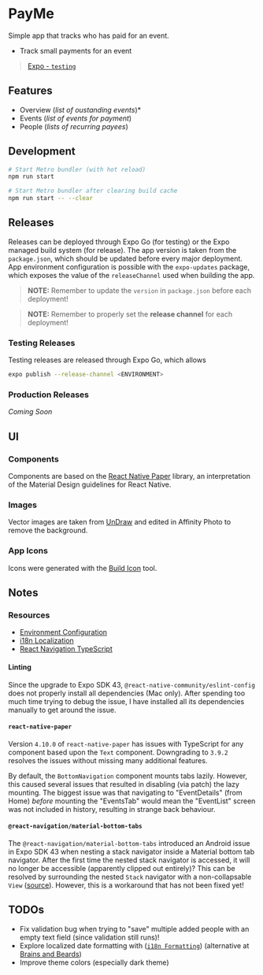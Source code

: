 # PayMe

Simple app that tracks who has paid for an event.

- Track small payments for an event

> [Expo - `testing`](https://expo.dev/@kendallroth/payme?release-channel=testing)

## Features

- Overview (_list of oustanding events_)*
- Events (_list of events for payment_)
- People (_lists of recurring payees_)

## Development

```sh
# Start Metro bundler (with hot reload)
npm run start

# Start Metro bundler after clearing build cache
npm run start -- --clear
```

## Releases

Releases can be deployed through Expo Go (for testing) or the Expo managed build system (for release). The app version is taken from the `package.json`, which should be updated before every major deployment. App environment configuration is possible with the `expo-updates` package, which exposes the value of the `releaseChannel` used when building the app.

> **NOTE:** Remember to update the `version` in `package.json` before each deployment!

> **NOTE:** Remember to properly set the **release channel** for each deployment!

### Testing Releases

Testing releases are released through Expo Go, which allows

```sh
expo publish --release-channel <ENVIRONMENT>
```

### Production Releases

_Coming Soon_

## UI

### Components

Components are based on the [React Native Paper](https://callstack.github.io/react-native-paper/) library, an interpretation of the Material Design guidelines for React Native.

### Images

Vector images are taken from [UnDraw](https://undraw.co/illustrations) and edited in Affinity Photo to remove the background.

### App Icons

Icons were generated with the [Build Icon](https://buildicon.netlify.app/?color=white&emoji=palms_up_together) tool.

## Notes

### Resources

- [Environment Configuration](https://docs.expo.dev/distribution/release-channels/#using-release-channels-for-environment-variable-configuration)
- [i18n Localization](https://brainsandbeards.com/blog/i18n-in-react-native-apps)
- [React Navigation TypeScript](https://reactnavigation.org/docs/typescript)

#### Linting

Since the upgrade to Expo SDK 43, `@react-native-community/eslint-config` does not properly install all dependencies (Mac only). After spending too much time trying to debug the issue, I have installed all its dependencies manually to get around the issue.

#### `react-native-paper`

Version `4.10.0` of `react-native-paper` has issues with TypeScript for any component based upon the `Text` component. Downgrading to `3.9.2` resolves the issues without missing many additional features.

By default, the `BottomNavigation` component mounts tabs lazily. However, this caused several issues that resulted in disabling (via patch) the lazy mounting. The biggest issue was that navigating to "EventDetails" (from Home) _before_ mounting the "EventsTab" would mean the "EventList" screen was not included in history, resulting in strange back behaviour.

#### `@react-navigation/material-bottom-tabs`

The `@react-navigation/material-bottom-tabs` introduced an Android issue in Expo SDK 43 when nesting a stack navigator inside a Material bottom tab navigator. After the first time the nested stack navigator is accessed, it will no longer be accessible (apparently clipped out entirely)? This can be resolved by surrounding the nested `Stack` navigator with a non-collapsable `View` ([source](https://github.com/software-mansion/react-native-screens/issues/1197#issuecomment-993682256)). However, this is a workaround that has not been fixed yet!

## TODOs

- Fix validation bug when trying to "save" multiple added people with an empty text field (since validation still runs)!
- Explore localized date formatting with ([`i18n Formatting`](https://www.i18next.com/translation-function/formatting)) (alternative at [Brains and Beards](https://brainsandbeards.com/blog/i18n-in-react-native-apps#formatting))
- Improve theme colors (especially dark theme)
